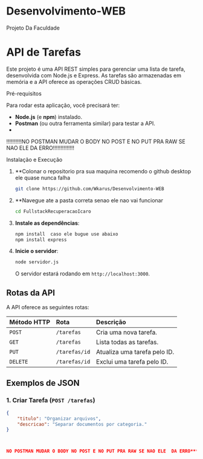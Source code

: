 # Desenvolvimento-WEB
Projeto Da Faculdade

# API de Tarefas 

Este projeto é uma API REST simples para gerenciar uma lista de tarefa, desenvolvida com Node.js e Express. 
As tarefas são armazenadas em memória e a API oferece as operações CRUD básicas.

Pré-requisitos

Para rodar esta aplicação, você precisará ter:

*   **Node.js** (e **npm**) instalado.
*   **Postman** (ou outra ferramenta similar) para testar a API.
*   
!!!!!!!!!!NO POSTMAN MUDAR O BODY NO POST E NO PUT PRA RAW SE NAO ELE  DA ERRO!!!!!!!!!!!!!!


 Instalação e Execução

1.  **Colonar o repositorio pra sua maquina recomendo o github desktop ele quase nunca falha
    ```bash
    git clone https://github.com/Wkarus/Desenvolvimento-WEB
    ```
2.  **Navegue ate a pasta correta senao ele nao vai funcionar
    ```bash
    cd FullstackRecuperacaoIcaro 
    ```
3.  **Instale as dependências**: 
    ```bash
    npm install  caso ele bugue use abaixo 
    npm install express    

    ```
4.  **Inicie o servidor**:
    ```bash
    node servidor.js
    ```
    O servidor estará rodando em `http://localhost:3000`.

## Rotas da API

A API oferece as seguintes rotas:

| Método HTTP | Rota             | Descrição                                 |
| :---------- | :--------------- | :---------------------------------------- |
| `POST`      | `/tarefas`       | Cria uma nova tarefa.                     |
| `GET`       | `/tarefas`       | Lista todas as tarefas.                   |
| `PUT`       | `/tarefas/id`   | Atualiza uma tarefa pelo ID.               |
| `DELETE`    | `/tarefas/id`   | Exclui uma tarefa pelo ID.                 |

## Exemplos de JSON

### 1. Criar Tarefa (`POST /tarefas`)
```json
{
    "titulo": "Organizar arquivos",
    "descricao": "Separar documentos por categoria."
}



NO POSTMAN MUDAR O BODY NO POST E NO PUT PRA RAW SE NAO ELE  DA ERRO****

